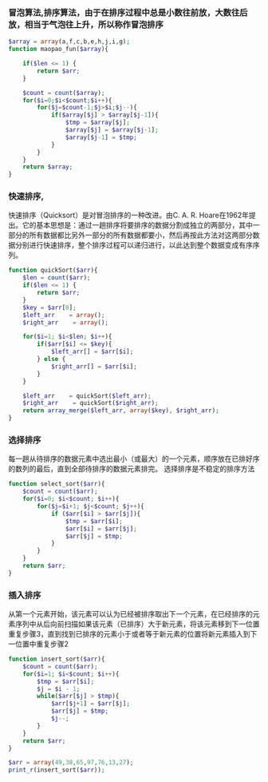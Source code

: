 ### 冒泡算法,排序算法，由于在排序过程中总是小数往前放，大数往后放，相当于气泡往上升，所以称作冒泡排序

```php
$array = array(a,f,c,b,e,h,j,i,g);
function maopao_fun($array){

    if($len <= 1) {
        return $arr;
    }

    $count = count($array);
    for($i=0;$i<$count;$i++){
        for($j=$count-1;$j>$i;$j--){
            if($array[$j] > $array[$j-1]){
                $tmp = $array[$j];
                $array[$j] = $array[$j-1];
                $array[$j-1] = $tmp;
            }
        }
    }
    return $array;
}
```

### 快速排序,
快速排序（Quicksort）是对冒泡排序的一种改进。由C. A. R. Hoare在1962年提出。它的基本思想是：通过一趟排序将要排序的数据分割成独立的两部分，其中一部分的所有数据都比另外一部分的所有数据都要小，然后再按此方法对这两部分数据分别进行快速排序，整个排序过程可以递归进行，以此达到整个数据变成有序序列。

```php
function quickSort($arr){
    $len = count($arr);
    if($len <= 1) {
        return $arr;
    }
    $key = $arr[0];
    $left_arr    = array();
    $right_arr    = array();

    for($i=1; $i<$len; $i++){
        if($arr[$i] <= $key){
            $left_arr[] = $arr[$i];
        } else {
            $right_arr[] = $arr[$i];
        }
    }

    $left_arr    = quickSort($left_arr);
    $right_arr    = quickSort($right_arr);
    return array_merge($left_arr, array($key), $right_arr);
}
```
### 选择排序
每一趟从待排序的数据元素中选出最小（或最大）的一个元素，顺序放在已排好序的数列的最后，直到全部待排序的数据元素排完。 选择排序是不稳定的排序方法

```php
function select_sort($arr){
    $count = count($arr);
    for($i=0; $i<$count; $i++){
        for($j=$i+1; $j<$count; $j++){
            if ($arr[$i] > $arr[$j]){
                $tmp = $arr[$i];
                $arr[$i] = $arr[$j];
                $arr[$j] = $tmp;
            }
        }
    }
    return $arr;
}
```

### 插入排序
从第一个元素开始，该元素可以认为已经被排序取出下一个元素，在已经排序的元素序列中从后向前扫描如果该元素（已排序）大于新元素，将该元素移到下一位置重复步骤3，直到找到已排序的元素小于或者等于新元素的位置将新元素插入到下一位置中重复步骤2

```php
function insert_sort($arr){
    $count = count($arr);
    for($i=1; $i<$count; $i++){
        $tmp = $arr[$i];
        $j = $i - 1;
        while($arr[$j] > $tmp){
            $arr[$j+1] = $arr[$j];
            $arr[$j] = $tmp;
            $j--;
        }
    }
    return $arr;
}

$arr = array(49,38,65,97,76,13,27);
print_r(insert_sort($arr));
```

